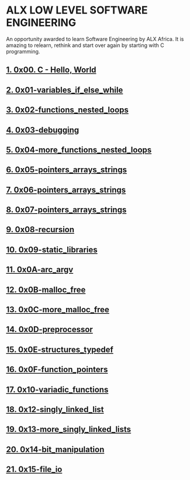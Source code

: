 # ALX LOW LEVEL SOFTWARE ENGINEERING

An opportunity awarded to learn Software Engineering by ALX Africa.
It is amazing to relearn, rethink and start over again by starting with C programming.

## [1. 0x00. C - Hello, World](https://github.com/MakoriNyachaki/alx-low_level_programming/tree/main/0x00-hello_world)

## [2. 0x01-variables_if_else_while](https://github.com/MakoriNyachaki/alx-low_level_programming/tree/main/0x01-variables_if_else_while)

## [3. 0x02-functions_nested_loops](https://github.com/MakoriNyachaki/alx-low_level_programming/tree/main/0x02-functions_nested_loops)

## [4. 0x03-debugging](https://github.com/MakoriNyachaki/alx-low_level_programming/tree/main/0x03-debugging)

## [5. 0x04-more_functions_nested_loops](https://github.com/MakoriNyachaki/alx-low_level_programming/tree/main/0x04-more_functions_nested_loops)

## [6. 0x05-pointers_arrays_strings](https://github.com/MakoriNyachaki/alx-low_level_programming/tree/main/0x05-pointers_arrays_strings)

## [7. 0x06-pointers_arrays_strings](https://github.com/MakoriNyachaki/alx-low_level_programming/tree/main/0x06-pointers_arrays_strings)

## [8. 0x07-pointers_arrays_strings](https://github.com/MakoriNyachaki/alx-low_level_programming/tree/main/0x07-pointers_arrays_strings)

## [9. 0x08-recursion](https://github.com/MakoriNyachaki/alx-low_level_programming/tree/main/0x08-recursion)

## [10. 0x09-static_libraries](https://github.com/MakoriNyachaki/alx-low_level_programming/tree/main/0x09-static_libraries)

## [11. 0x0A-arc_argv](https://github.com/MakoriNyachaki/alx-low_level_programming/tree/main/0x0A-argc_argv)

## [12. 0x0B-malloc_free](https://github.com/MakoriNyachaki/alx-low_level_programming/tree/main/0x0B-malloc_free)

## [13. 0x0C-more_malloc_free](https://github.com/MakoriNyachaki/alx-low_level_programming/tree/main/0x0C-more_malloc_free)

## [14. 0x0D-preprocessor](https://github.com/MakoriNyachaki/alx-low_level_programming/tree/main/0x0D-preprocessor)

## [15. 0x0E-structures_typedef](https://github.com/MakoriNyachaki/alx-low_level_programming/tree/main/0x0E-structures_typedef)

## [16. 0x0F-function_pointers](https://github.com/MakoriNyachaki/alx-low_level_programming/tree/main/0x0F-function_pointers)

## [17. 0x10-variadic_functions](https://github.com/MakoriNyachaki/alx-low_level_programming/tree/main/0x10-variadic_functions)

## [18. 0x12-singly_linked_list](https://github.com/MakoriNyachaki/alx-low_level_programming/tree/main/0x12-singly_linked_lists)

## [19. 0x13-more_singly_linked_lists](https://github.com/MakoriNyachaki/alx-low_level_programming/tree/main/0x13-more_singly_linked_lists)

## [20. 0x14-bit_manipulation](https://github.com/MakoriNyachaki/alx-low_level_programming/tree/main/0x14-bit_manipulation)

## [21. 0x15-file_io](https://github.com/MakoriNyachaki/alx-low_level_programming/tree/main/0x15-file_io)
